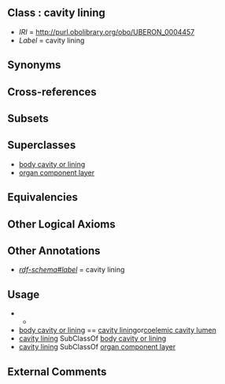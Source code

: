 
## Class : cavity lining

 * *IRI* = http://purl.obolibrary.org/obo/UBERON_0004457
 * *Label* = cavity lining

## Synonyms


## Cross-references


## Subsets


## Superclasses

 * [body cavity or lining](../../UBERON/58/UBERON_0004458.md)
 * [organ component layer](../../UBERON/23/UBERON_0004923.md)

## Equivalencies


## Other Logical Axioms


## Other Annotations

 * *[rdf-schema#label](../../el/rdf-schema#label.md)* = cavity lining

## Usage

 * -
 * [body cavity or lining](../../UBERON/58/UBERON_0004458.md) == [cavity lining](../../UBERON/57/UBERON_0004457.md)or[coelemic cavity lumen](../../UBERON/23/UBERON_0002323.md)
 * [cavity lining](../../UBERON/57/UBERON_0004457.md) SubClassOf [body cavity or lining](../../UBERON/58/UBERON_0004458.md)
 * [cavity lining](../../UBERON/57/UBERON_0004457.md) SubClassOf [organ component layer](../../UBERON/23/UBERON_0004923.md)

## External Comments

